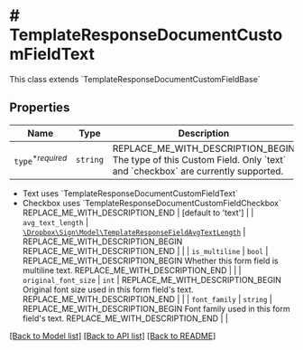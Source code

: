 # # TemplateResponseDocumentCustomFieldText

This class extends &#x60;TemplateResponseDocumentCustomFieldBase&#x60;

## Properties

Name | Type | Description | Notes
------------ | ------------- | ------------- | -------------
| `type`<sup>*_required_</sup> | ```string``` | REPLACE_ME_WITH_DESCRIPTION_BEGIN The type of this Custom Field. Only &#x60;text&#x60; and &#x60;checkbox&#x60; are currently supported.

* Text uses &#x60;TemplateResponseDocumentCustomFieldText&#x60;
* Checkbox uses &#x60;TemplateResponseDocumentCustomFieldCheckbox&#x60; REPLACE_ME_WITH_DESCRIPTION_END |  [default to 'text'] |
| `avg_text_length` | [```\Dropbox\Sign\Model\TemplateResponseFieldAvgTextLength```](TemplateResponseFieldAvgTextLength.md) | REPLACE_ME_WITH_DESCRIPTION_BEGIN  REPLACE_ME_WITH_DESCRIPTION_END |  |
| `is_multiline` | ```bool``` | REPLACE_ME_WITH_DESCRIPTION_BEGIN Whether this form field is multiline text. REPLACE_ME_WITH_DESCRIPTION_END |  |
| `original_font_size` | ```int``` | REPLACE_ME_WITH_DESCRIPTION_BEGIN Original font size used in this form field&#39;s text. REPLACE_ME_WITH_DESCRIPTION_END |  |
| `font_family` | ```string``` | REPLACE_ME_WITH_DESCRIPTION_BEGIN Font family used in this form field&#39;s text. REPLACE_ME_WITH_DESCRIPTION_END |  |

[[Back to Model list]](../../README.md#models) [[Back to API list]](../../README.md#endpoints) [[Back to README]](../../README.md)
